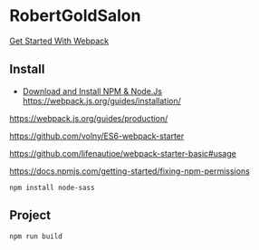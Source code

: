 # RobertGoldSalon #
[Get Started  With Webpack](https://teamtreehouse.com/library/getting-started-with-webpack)

## Install ##
- [Download and Install NPM & Node.Js](https://nodejs.org/en/)
https://webpack.js.org/guides/installation/

https://webpack.js.org/guides/production/

https://github.com/volny/ES6-webpack-starter


https://github.com/lifenautjoe/webpack-starter-basic#usage


https://docs.npmjs.com/getting-started/fixing-npm-permissions

```
npm install node-sass

```
## Project ##
```
npm run build
```

